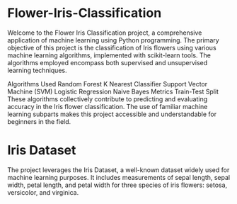 # Flower-Iris-Classification #
Welcome to the Flower Iris Classification project, a comprehensive application of machine learning using Python programming. The primary objective of this project is the classification of Iris flowers using various machine learning algorithms, implemented with scikit-learn tools. The algorithms employed encompass both supervised and unsupervised learning techniques.

Algorithms Used
Random Forest
K Nearest Classifier
Support Vector Machine (SVM)
Logistic Regression
Naive Bayes
Metrics
Train-Test Split
These algorithms collectively contribute to predicting and evaluating accuracy in the Iris flower classification. The use of familiar machine learning subparts makes this project accessible and understandable for beginners in the field.

# Iris Dataset
The project leverages the Iris Dataset, a well-known dataset widely used for machine learning purposes. It includes measurements of sepal length, sepal width, petal length, and petal width for three species of iris flowers: setosa, versicolor, and virginica.

